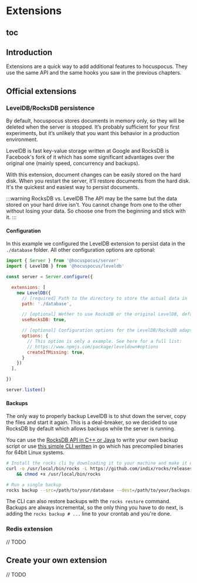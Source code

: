 # Extensions

## toc

## Introduction

Extensions are a quick way to add additional features to hocuspocus. They use the same API and the same hooks you saw in the previous chapters.

## Official extensions

### LevelDB/RocksDB persistence

By default, hocuspocus stores documents in memory only, so they will be deleted when the server is stopped. It’s probably sufficient for your first experiments, but it’s unlikely that you want this behavior in a production environment.

LevelDB is fast key-value storage written at Google and RocksDB is Facebook's fork of it which has some significant advantages over the original one (mainly speed, concurrency and backups).

With this extension, document changes can be easily stored on the hard disk. When you restart the server, it’ll restore documents from the hard disk. It's the quickest and easiest way to persist documents.

:::warning RocksDB vs. LevelDB
The API may be the same but the data stored on your hard drive isn't. You cannot change from one to the other without losing your data. So choose one from the beginning and stick with it.
:::

#### Configuration

In this example we configured the LevelDB extension to persist data in the `./database` folder. All other configuration options are optional:

```js
import { Server } from '@hocuspocus/server'
import { LevelDB } from '@hocuspocus/leveldb'

const server = Server.configure({

  extensions: [
    new LevelDB({
      // [required] Path to the directory to store the actual data in
      path: './database',

      // [optional] Wether to use RocksDB or the original LevelDB, defaults to "true"
      useRocksDB: true,

      // [optional] Configuration options for the LevelDB/RocksDB adapter, defaults to "{}“
      options: {
        // This option is only a example. See here for a full list:
        // https://www.npmjs.com/package/leveldown#options
        createIfMissing: true,
      }
    })
  ],

})

server.listen()
```

#### Backups

The only way to properly backup LevelDB is to shut down the server, copy the files and start it again. This is a deal-breaker, so we decided to use RocksDB by default which allows backups while the server is running.

You can use the [RocksDB API in C++ or Java](https://rocksdb.org/blog/2014/03/27/how-to-backup-rocksdb.html) to write your own backup script or use [this simple CLI written](https://github.com/indix/rocks) in go which has precompiled binaries for 64bit Linux systems.

```bash
# Install the rocks cli by downloading it to your machine and make it executable
curl -o /usr/local/bin/rocks -L https://github.com/indix/rocks/releases/download/v0.0.5/rocks-linux-amd64 \
    && chmod +x /usr/local/bin/rocks

# Run a single backup
rocks backup --src=/path/to/your/database --dest=/path/to/your/backups
```

The CLI can also restore backups with the `rocks restore` command. Backups are always incremental, so the only thing you have to do next, is adding the `rocks backup # ...` line to your crontab and you're done.

### Redis extension

// TODO

## Create your own extension

// TODO
